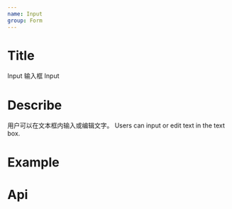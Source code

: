 ```yaml
---
name: Input
group: Form
---
```


# Title

Input 输入框
Input

# Describe

用户可以在文本框内输入或编辑文字。
Users can input or edit text in the text box.

# Example

# Api
